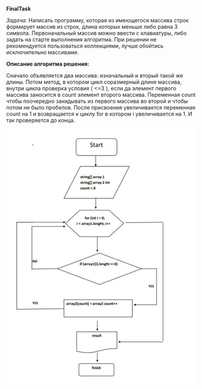 **FinalTask**

*Задача:*
Написать программу, которая из имеющегося массива строк формирует массив из строк, длина которых
меньше либо равна 3 символа. Первоначальный массив можно ввести с клавиатуры, либо задать на
старте выполнения алгоритма. При решении не рекомендуется пользоваться коллекциями, лучше обойтись исключительно 
массивами.

**Описание алгоритма решения:**

Сначало объявляется два массива: изначальный и вторый такой же длины. Потом метод, в котором цикл
 соразмерный длине массива, внутри цикла проверка условия ( <=3 ), если да элемент первого 
 массива заносится в count элемент второго массива. Переменная count чтобы поочередно закидывать 
 из первого массива во второй и чтобы потом не было пробелов. После присвоения увеличивается 
переменная count на 1 и возвращается к циклу for в котором i увеличивается на 1. И так проверяется
 до конца.

 ![Иллюстрация к проекту](img/shema.jpg)